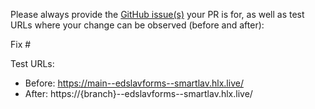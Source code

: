 Please always provide the [GitHub issue(s)](../issues) your PR is for, as well as test URLs where your change can be observed (before and after):

Fix #<gh-issue-id>

Test URLs:
- Before: https://main--edslavforms--smartlav.hlx.live/
- After: https://{branch}--edslavforms--smartlav.hlx.live/

